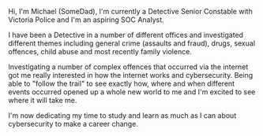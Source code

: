Hi, I'm Michael (SomeDad), I'm currently a Detective Senior Constable with Victoria Police and I'm an aspiring SOC Analyst. 

I have been a Detective in a number of different offices and investigated different themes including general crime (assaults and fraud), drugs, sexual offences, child abuse and most recently family violence. 

Investigating a number of complex offences that occurred via the internet got me really interested in how the internet works and cybersecurity. Being able to "follow the trail" to see exactly how, where and when different events occurred opened up a whole new world to me and I'm excited to see where it will take me. 

I'm now dedicating my time to study and learn as much as I can about cybersecurity to make a career change. 
